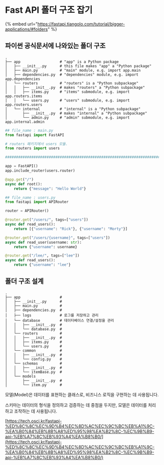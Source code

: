 # Fast API 폴더 구조 잡기

{% embed url="https://fastapi.tiangolo.com/tutorial/bigger-applications/#folders" %}

## 파이썬 공식문서에 나와있는 폴더 구조

```
.
├── app                  # "app" is a Python package
│   ├── __init__.py      # this file makes "app" a "Python package"
│   ├── main.py          # "main" module, e.g. import app.main
│   ├── dependencies.py  # "dependencies" module, e.g. import app.dependencies
│   └── routers          # "routers" is a "Python subpackage"
│   │   ├── __init__.py  # makes "routers" a "Python subpackage"
│   │   ├── items.py     # "items" submodule, e.g. import app.routers.items
│   │   └── users.py     # "users" submodule, e.g. import app.routers.users
│   └── internal         # "internal" is a "Python subpackage"
│       ├── __init__.py  # makes "internal" a "Python subpackage"
│       └── admin.py     # "admin" submodule, e.g. import app.internal.admin
```



```python
## file_name : main.py
from fastapi import FastAPI

# routers 패키지에서 users 모듈. 
from routers import users 

################################################################################################

app = FastAPI()
app.include_router(users.router)

@app.get("/")
async def root():
    return {"message": "Hello World"}
```

```python
## file_name : users.py
from fastapi import APIRouter

router = APIRouter()

@router.get("/users/", tags=["users"])
async def read_users():
    return [{"username": "Rick"}, {"username": "Morty"}]

@router.get("/users/{username}", tags=["users"])
async def read_user(username: str):
    return {"username": username}

@router.get("/lee/", tags=["lee"])
async def read_users():
    return {"username": "lee"}
```

## 폴더 구조 설계

```
.
├── app                  # 
│   ├── __init__.py      #
│   ├── main.py          # 
│   ├── dependencies.py  #
│   ├── logs             # 로그를 저장하고 관리
│   └── database         # 데이터베이스 연결/설정을 관리
│   │   ├── __init__.py  #
│   │   └── database.py  #
│   └── routers          # 
│   │   ├── __init__.py  # 
│   │   ├── items.py     # 
│   │   └── users.py     # 
│   └── common           #
│   │   ├── __init__.py  #
│   │   └── config.py    #
│   └── schemas          # 
│   │   ├── __init__.py  # 
│   │   └── itemBase.py  # 
│   └── models
│       ├── __init__.py  # 
│       └── item.py      #        
```

모델(Model)은 데이터를 표현하는 클래스로, 비즈니스 로직을 구현하는 데 사용됩니다.&#x20;

스키마는 데이터의 형식을 정의하고 검증하는 데 중점을 두지만, 모델은 데이터를 처리하고 조작하는 데 사용됩니다.

[https://tech.osci.kr/fastapi-%ED%8C%8C%EC%9D%B4%EC%8D%AC%EC%9C%BC%EB%A1%9C-%EA%B0%84%EB%8B%A8%ED%95%98%EA%B2%8C-%EC%9B%B9-api-%EB%A7%8C%EB%93%A4%EA%B8%B0/](https://tech.osci.kr/fastapi-%ED%8C%8C%EC%9D%B4%EC%8D%AC%EC%9C%BC%EB%A1%9C-%EA%B0%84%EB%8B%A8%ED%95%98%EA%B2%8C-%EC%9B%B9-api-%EB%A7%8C%EB%93%A4%EA%B8%B0/)
